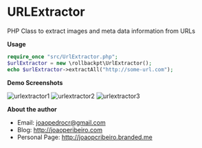 # URLExtractor #

PHP Class to extract images and meta data information from URLs

**Usage**

```php
require_once "src/UrlExtractor.php";
$urlExtractor = new \rollbackpt\UrlExtractor();
echo $urlExtractor->extractAll("http://some-url.com");
```

**Demo Screenshots**

![urlextractor1](http://s21.postimg.org/63lvd5b3r/Screenshot_from_2015_10_12_22_26_53.png)
![urlextractor2](http://s21.postimg.org/40bg5hbav/Screenshot_from_2015_10_12_22_27_07.png)
![urlextractor3](http://s21.postimg.org/8nhi78ynr/Screenshot_from_2015_10_12_22_27_11.png)

**About the author**
   - Email: joaopedrocr@gmail.com
   - Blog: http://joaoperibeiro.com
   - Personal Page: http://joaopcribeiro.branded.me
